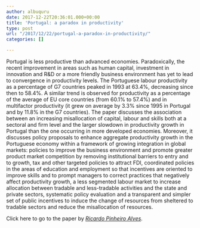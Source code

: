 ```yaml
---
author: albuquru
date: 2017-12-22T20:36:01.000+00:00
title: 'Portugal: a paradox in productivity'
type: post
url: "/2017/12/22/portugal-a-paradox-in-productivity/"
categories: []

---
```

Portugal is less productive than advanced economies. Paradoxically, the recent improvement in areas such as human capital, investment in innovation and R&D or a more friendly business environment has yet to lead to convergence in productivity levels. The Portuguese labour productivity as a percentage of G7 countries peaked in 1993 at 63.4%, decreasing since then to 58.4%. A similar trend is observed for productivity as a percentage of the average of EU core countries (from 60.1% to 57.4%) and in multifactor productivity (it grew on average by 3.3% since 1995 in Portugal and by 11.8% in the G7 countries). The paper discusses the association between an increasing misallocation of capital, labour and skills both at a sectoral and firm level and the larger slowdown in productivity growth in Portugal than the one occurring in more developed economies. Moreover, it discusses policy proposals to enhance aggregate productivity growth in the Portuguese economy within a framework of growing integration in global markets: policies to improve the business environment and promote greater product market competition by removing institutional barriers to entry and to growth, tax and other targeted policies to attract FDI, coordinated policies in the areas of education and employment so that incentives are oriented to improve skills and to prompt managers to correct practices that negatively affect productivity growth, a less segmented labour market to increase allocation between tradable and less-tradable activities and the state and private sectors, systematic policy evaluation and a transparent and simpler set of public incentives to induce the change of resources from sheltered to tradable sectors and reduce the misallocation of resources.

Click here to go to the paper by [_Ricardo Pinheiro Alves_](https://econpapers.repec.org/paper/mdewpaper/0070.htm).